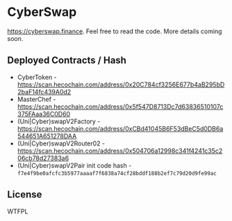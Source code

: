 # CyberSwap

https://cyberswap.finance. Feel free to read the code. More details coming soon.

## Deployed Contracts / Hash

- CyberToken - https://scan.hecochain.com/address/0x20C784cf3256E677b4aB295bD2baF14fc439A0d2
- MasterChef - https://scan.hecochain.com/address/0x5f547D8713Dc7d63836510107c375FAaa36C0D60
- (Uni|Cyber)swapV2Factory - https://scan.hecochain.com/address/0xCBd41045B6F53dBeC5d0DB6a544651A651278DAA
- (Uni|Cyber)swapV2Router02 - https://scan.hecochain.com/address/0x504706a12998c341f4241c35c206cb78d27383a6
- (Uni|Cyber)swapV2Pair init code hash - `f7e4f9be0afcfc3b5977aaaaf7f6838a74cf28bddf188b2ef7c79d20d9fe99ac`

## License

WTFPL
